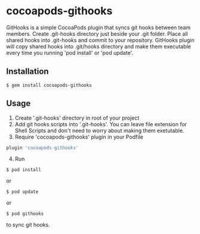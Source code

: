 # cocoapods-githooks

GitHooks is a simple CocoaPods plugin that syncs git hooks between team members. 
Create .git-hooks directory just beside your .git folder. Place all shared hooks into .git-hooks and commit to your repository.
GitHooks plugin will copy shared hooks into .git/hooks directory and make them executable every time you running 'pod install' or 'pod update'. 

## Installation

    $ gem install cocoapods-githooks

## Usage

1. Create '.git-hooks' directory in root of your project
2. Add git hooks scripts into '.git-hooks'. You can leave file extension for Shell Scripts and don't need to worry about making them exetutable. 
3. Require 'cocoapods-githooks' plugin in your Podfile

```ruby
plugin 'cocoapods-githooks'
```

4. Run

```
$ pod install 
```

or

```
$ pod update
```

or

```
$ pod githooks
```

to sync git hooks. 